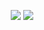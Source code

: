 
<p align="center">
<image src="https://i.imgur.com/RA7R9rm.png">
 
<image src="https://i.pinimg.com/originals/2f/cd/a1/2fcda157d85d927be9f9a7a371426b40.gif">









<!--
**deathdelivery/deathdelivery** is a ✨ _special_ ✨ repository because its `README.md` (this file) appears on your GitHub profile.

Here are some ideas to get you started:

- 🔭 I’m currently working on ...
- 🌱 I’m currently learning ...
- 👯 I’m looking to collaborate on ...
- 🤔 I’m looking for help with ...
- 💬 Ask me about ...
- 📫 How to reach me: ...
- 😄 Pronouns: ...
- ⚡ Fun fact: ...
-->
